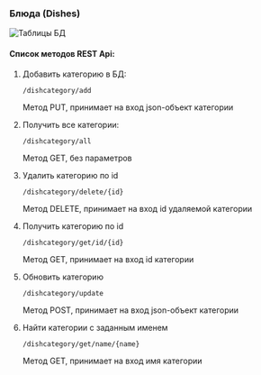 ### Блюда (Dishes)

![Таблицы БД](https://i.snag.gy/2BN98z.jpg)

#### Список методов REST Api:

1. Добавить категорию в БД:  
    
    ```/dishcategory/add```
    
    Метод PUT, принимает на вход json-объект категории
    
2. Получить все категории:  
    
    ```/dishcategory/all```
    
    Метод GET, без параметров

3. Удалить категорию по id

    ```/dishcategory/delete/{id}``` 
    
    Метод DELETE, принимает на вход id удаляемой категории
    
4. Получить категорию по id

    ```/dishcategory/get/id/{id}```
      
    Метод GET, принимает на вход id категории
    
5. Обновить категорию

    ```/dishcategory/update```
      
    Метод POST, принимает на вход json-объект категории
    
6. Найти категории с заданным именем

    ```/dishcategory/get/name/{name}```  
    
    Метод GET, принимает на вход имя категории
